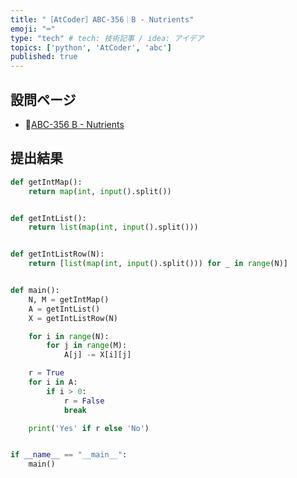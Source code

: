 ```yaml
---
title: "［AtCoder］ABC-356｜B - Nutrients"
emoji: "⌨️"
type: "tech" # tech: 技術記事 / idea: アイデア
topics: ['python', 'AtCoder', 'abc']
published: true
---
```


## 設問ページ

- 🔗[ABC-356 B - Nutrients](https://atcoder.jp/contests/abc356/tasks/abc356_b)

## 提出結果

```python
def getIntMap():
    return map(int, input().split())


def getIntList():
    return list(map(int, input().split()))


def getIntListRow(N):
    return [list(map(int, input().split())) for _ in range(N)]


def main():
    N, M = getIntMap()
    A = getIntList()
    X = getIntListRow(N)

    for i in range(N):
        for j in range(M):
            A[j] -= X[i][j]

    r = True
    for i in A:
        if i > 0:
            r = False
            break

    print('Yes' if r else 'No')


if __name__ == "__main__":
    main()
```
